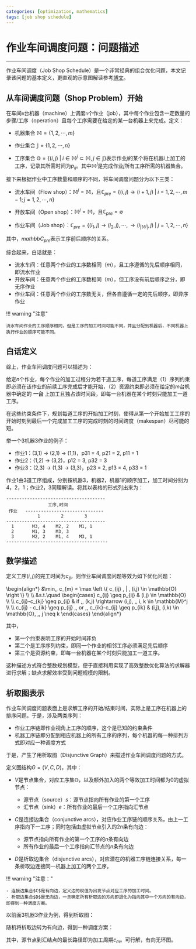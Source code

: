 ```yaml
---
categories: [optimization, mathematics]
tags: [job shop schedule]
---
```


# 作业车间调度问题：问题描述

---

作业车间调度（Job Shop Schedule）是一个非常经典的组合优化问题，本文记录该问题的基本定义，更直观的示意图解读参考[博文](https://blog.csdn.net/wangzhenyang2/article/details/109046960?spm=1001.2014.3001.5506)。


## 从车间调度问题（Shop Problem）开始

在车间`m`台机器（machine）上调度`n`个作业（job），其中每个作业包含一定数量的步骤/工序（operation）且每个工序需要在给定的某一台机器上来完成。定义：

- 机器集合 $\mathbb{M} = \left \{ 1, 2, \cdots, m \right \}$

- 作业集合 $\mathbb{J} = \left \{ 1, 2, \cdots, n \right \}$

- 工序集合 $\mathbb{O} = \left \{ (i, j) \; | \; i \in \mathbb{M}^j \subset \mathbb{M}, j \in \mathbb{J} \right \}$表示作业$j$的某个将在机器$i$上加工的工序，记录其所需时间为$p_{ij}$。其中$\mathbb{M}^j$是完成作业$j$所有工序所需的机器集合。

接下来根据作业中工序数量和顺序的不同，将车间调度问题分为以下三类：

- 流水车间（Flow shop）：$\mathbb{M}^j=\mathbb{M}$，且$\mathbb{C}_{pre}=\left\{(i, j) \rightarrow (i+1, j)\;|\; i=1,2,\cdots,m−1; j=1,2,\cdots,n \right\}$

- 开放车间（Open shop）：$\mathbb{M}^j=\mathbb{M}$，且$\mathbb{C}_{pre}=\emptyset$

- 作业车间（Job shop）：$\mathbb{C}_{pre}=\left\{ (i_1,j) \rightarrow (i_2,j), \cdots, \rightarrow (i_{|\mathbb{M}^j|}, j) \;|\; j=1,2,\cdots,n \right\}$


其中，$mathbb{C}_{pre}$表示工序前后顺序的关系。

综合起来，白话就是：

- 流水车间：任意两个作业的工序数相同（$m$），且工序遵循的先后顺序相同，即流水作业
- 开放车间：任意两个作业的工序数相同（$m$），但工序没有前后顺序之分，即无序作业
- 作业车间：任意两个作业的工序数无关，但各自遵循一定的先后顺序，即异序作业


!!! warning "注意"

    流水车间作业的工序顺序相同，但是工序的加工时间可能不同，并且分配到机器后，不同机器上执行作业的顺序可能不同。


## 白话定义

综上，作业车间调度问题可以描述为：

给定$n$个作业，每个作业的加工过程分为若干道工序，每道工序满足（1）序列约束即必须在该作业的前续工序完成后才能开始，（2）资源约束即必须在给定的$m$台机器中确定的 **一台** 上加工且独占该时间段，即每一台机器在某个时刻只能加工一道工序。

在这些约束条件下，规划每道工序的开始加工时刻，使得从第一个开始加工工序的开始时刻到最后一个完成加工工序的完成时刻的时间跨度（makespan）尽可能的短。

举一个3机器3作业的例子：

- 作业1：(3,1) -> (2,1) -> (1,1)，p31 = 4, p21 = 2, p11 = 1
- 作业2：(1,2) -> (3,2)，p12 = 3, p32 = 3
- 作业3：(2,3) -> (1,3) -> (3,3)，p23 = 2, p13 = 4, p33 = 1

作业1由3道工序组成，分别按机器3，机器2，机器1的顺序加工，加工时间分别为4，2，1；作业2，3同理解读。将其以表格的形式列出来为：

```
--------------------------------------
                工序,时间
 作业   ------------------------------
            1        2        3
--------------------------------------
  1       M3, 4    M2, 2    M1, 1
  2       M1, 3    M3, 3
  3       M2, 2    M1, 4    M3, 1
---------------------------------------
```

## 数学描述

定义工序$(i,j)$的完工时间为$c_{ij}$，则作业车间调度问题等效为如下优化问题：


\begin{align\*}
&\min\,\, c_{m} = \max \left \\{ c_{ij} \, | \, (i,j) \in \mathbb{O} \right \\} \\\\
\\\\
&s.t.\quad
\begin{cases}
c_{ij} \geq p_{ij} & (i,j) \in \mathbb{O} \\\\
\\\\
c_{ij}-c_{kj} \geq p_{ij} & if \,\, (k,j) \rightarrow (i,j), \,\, i, k \in \mathbb{M}^j \\\\
\\\\
c_{ij} - c_{ik} \geq p_{ij} \,\, or \,\, c_{ik}-c_{ij}  \geq p_{ik} & (i,j), (i,k) \in \mathbb{O}, \,\, j \neq k
\end{cases}
\end{align\*}

其中，

- 第一个约束表明工序的开始时间非负
- 第二个是工序序列约束，即同一个作业的相邻工序必须满足先后顺序
- 第三个是资源约束，即每一台机器在某个时刻只能加工一道工序。


这种描述方式符合整数规划模型，便于直接利用实现了高效整数优化算法的求解器进行求解；缺点求解效率受到问题规模的限制。



## 析取图表示

作业车间调度问题表面上是求解工序的开始/结束时间，实际上是工序在机器上的排序问题。于是，涉及两类序列：

- 作业工序链即作业视角上工序的顺序，这个是已知的约束条件
- 机器工序链即分配到相应机器上的所有工序的序列，每个机器的每一种排列方式即对应一种调度方式

于是，产生了用析取图（Disjunctive Graph）来描述作业车间调度问题的方式。

定义图结构$G = (V, C, D)$，其中：

- $V$是节点集合，对应工序集$\mathbb{O}$，以及额外加入的两个等效加工时间都为0的虚拟节点：
    - 源节点（source）$s$：源节点指向所有作业的第一个工序
    - 汇节点（sink）$e$：所有作业的最后一个工序指向汇节点

- $C$是连接边集合（conjunctive arcs），对应作业工序链的顺序关系，由上一工序指向下一工序；同时包括由虚拟节点引入的$2n$条有向边：
    - 源节点指向所有作业的第一个工序的$n$条有向边
    - 所有作业的最后一个工序指向汇节点的$n$条有向边

- $D$是析取边集合（disjunctive arcs），对应潜在的机器工序链连接关系，每一条析取边连接同一机器上加工的两个工序。


!!! warning "注意："

    - 连接边集合$C$是有向边，定义边的权值为出发节点对应工序的加工时间。
    - 析取边集合$D$是无向边，一旦确定所有析取边的方向即退化为指向其中一个方向的有向边，即得到一种调度方案。

以前面3机器3作业为例，得到析取图：


随机将析取边转为有向边，得到一种调度方案：


其中，源节点到汇结点的最长路径即为加工周期$c_m$。可行解，有向无环图。